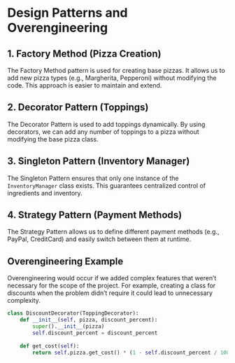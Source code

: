 # Design Patterns and Overengineering

## 1. Factory Method (Pizza Creation)
The Factory Method pattern is used for creating base pizzas. It allows us to add new pizza types (e.g., Margherita, Pepperoni) without modifying the code. This approach is easier to maintain and extend.

## 2. Decorator Pattern (Toppings)
The Decorator Pattern is used to add toppings dynamically. By using decorators, we can add any number of toppings to a pizza without modifying the base pizza class.

## 3. Singleton Pattern (Inventory Manager)
The Singleton Pattern ensures that only one instance of the `InventoryManager` class exists. This guarantees centralized control of ingredients and inventory.

## 4. Strategy Pattern (Payment Methods)
The Strategy Pattern allows us to define different payment methods (e.g., PayPal, CreditCard) and easily switch between them at runtime.

## Overengineering Example
Overengineering would occur if we added complex features that weren’t necessary for the scope of the project. For example, creating a class for discounts when the problem didn’t require it could lead to unnecessary complexity.

```python
class DiscountDecorator(ToppingDecorator):
    def __init__(self, pizza, discount_percent):
        super().__init__(pizza)
        self.discount_percent = discount_percent
    
    def get_cost(self):
        return self.pizza.get_cost() * (1 - self.discount_percent / 100)
